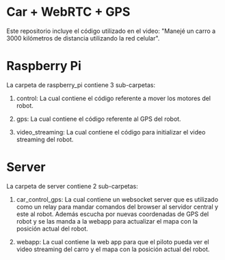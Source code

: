 # Car + WebRTC + GPS

Este repositorio incluye el código utilizado en el video: "Manejé un carro a 3000 kilómetros de distancia utilizando la red celular".

# Raspberry Pi

La carpeta de raspberry_pi contiene 3 sub-carpetas:

1) control: La cual contiene el código referente a mover los motores del robot.

2) gps: La cual contiene el código referente al GPS del robot.

3) video_streaming: La cual contiene el código para initializar el video streaming del robot.

# Server

La carpeta de server contiene 2 sub-carpetas:

1) car_control_gps: La cual contiene un websocket server que es utilizado como un relay para mandar comandos del browser al servidor central y este al robot. Además escucha por nuevas coordenadas de GPS del robot y se las manda a la webapp para actualizar el mapa con la posición actual del robot.

2) webapp: La cual contiene la web app para que el piloto pueda ver el video streaming del carro y el mapa con la posición actual del robot.
